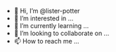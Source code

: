 - 👋 Hi, I’m @lister-potter
- 👀 I’m interested in ...
- 🌱 I’m currently learning ...
- 💞️ I’m looking to collaborate on ...
- 📫 How to reach me ...

<!---
lpotter-tuscan/lpotter-tuscan is a ✨ special ✨ repository because its `README.md` (this file) appears on your GitHub profile.
You can click the Preview link to take a look at your changes.
--->
